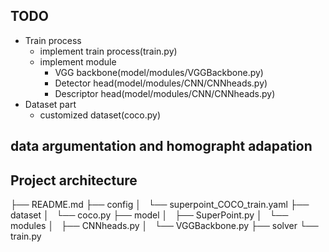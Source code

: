 ## TODO
* Train process
    * implement train process(train.py)
    * implement module
        * VGG backbone(model/modules/VGGBackbone.py)
        * Detector head(model/modules/CNN/CNNheads.py)
        * Descriptor head(model/modules/CNN/CNNheads.py)
* Dataset part
    * customized dataset(coco.py)


## data argumentation and homographt adapation

## Project architecture
├── README.md
├── config
│   └── superpoint_COCO_train.yaml
├── dataset
│   └── coco.py
├── model
│   ├── SuperPoint.py
│   └── modules
│       ├── CNNheads.py
│       └── VGGBackbone.py
├── solver
└── train.py
